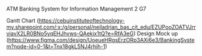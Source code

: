 ATM Banking System for Information Management 2 G7


Gantt Chart (https://cebuinstituteoftechnology-my.sharepoint.com/:x:/g/personal/neiladrian_bas_cit_edu/EZUPooZOATVJrrviavX2LR0BNo5yqEHJhvws-QAekix1tQ?e=RfA3eG)
Design Mock up (https://www.figma.com/design/UoeueHRgsErzORp3AXi6e3/BankingSystem?node-id=0-1&t=Tnx18gkL5NJ4rhih-1)
